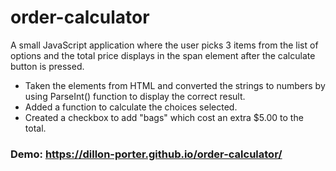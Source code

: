 # order-calculator
A small JavaScript application where the user picks 3 items from the list of options and the total price displays in the span element after the calculate button is pressed.

- Taken the elements from HTML and converted the strings to numbers by using ParseInt() function to display the correct result.
- Added a function to calculate the choices selected.
- Created a checkbox to add "bags" which cost an extra $5.00 to the total.

### Demo: https://dillon-porter.github.io/order-calculator/
